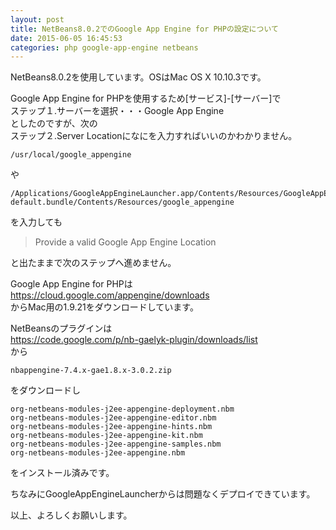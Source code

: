 ```yaml
---
layout: post
title: NetBeans8.0.2でのGoogle App Engine for PHPの設定について
date: 2015-06-05 16:45:53
categories: php google-app-engine netbeans
---
```

<p>NetBeans8.0.2を使用しています。OSはMac OS X 10.10.3です。</p>

<p>Google App Engine for PHPを使用するため[サービス]-[サーバー]で<br>
ステップ１.サーバーを選択・・・Google App Engine<br>
としたのですが、次の<br>
ステップ２.Server Locationになにを入力すればいいのかわかりません。</p>

```
/usr/local/google_appengine
```

<p>や</p>

```
/Applications/GoogleAppEngineLauncher.app/Contents/Resources/GoogleAppEngine-default.bundle/Contents/Resources/google_appengine
```

<p>を入力しても</p>

<blockquote>
  <p>Provide a valid Google App Engine Location</p>
</blockquote>

<p>と出たままで次のステップへ進めません。</p>

<p>Google App Engine for PHPは<br>
<a href="https://cloud.google.com/appengine/downloads" rel="nofollow">https://cloud.google.com/appengine/downloads</a><br>
からMac用の1.9.21をダウンロードしています。</p>

<p>NetBeansのプラグインは<br>
<a href="https://code.google.com/p/nb-gaelyk-plugin/downloads/list" rel="nofollow">https://code.google.com/p/nb-gaelyk-plugin/downloads/list</a><br>
から</p>

```
nbappengine-7.4.x-gae1.8.x-3.0.2.zip
```

<p>をダウンロードし</p>

```
org-netbeans-modules-j2ee-appengine-deployment.nbm
org-netbeans-modules-j2ee-appengine-editor.nbm
org-netbeans-modules-j2ee-appengine-hints.nbm
org-netbeans-modules-j2ee-appengine-kit.nbm
org-netbeans-modules-j2ee-appengine-samples.nbm
org-netbeans-modules-j2ee-appengine.nbm
```

<p>をインストール済みです。</p>

<p>ちなみにGoogleAppEngineLauncherからは問題なくデプロイできています。</p>

<p>以上、よろしくお願いします。</p>
